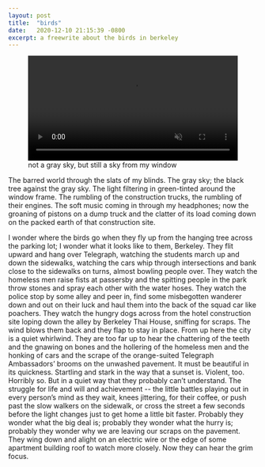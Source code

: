 ```yaml
---
layout: post
title:  "birds"
date:   2020-12-10 21:15:39 -0800
excerpt: a freewrite about the birds in berkeley
---
```

<figure>
  <video width="100%" autoplay muted loop playsinline>
    <source src="/assets/images/window.mp4" type="video/mp4">
  </video>
  <figcaption>
    not a gray sky, but still a sky from my window
  </figcaption>
</figure>

The barred world through the slats of my blinds. The gray sky; the black tree against the gray sky. The light filtering in green-tinted around the window frame. The rumbling of the construction trucks, the rumbling of their engines. The soft music coming in through my headphones; now the groaning of pistons on a dump truck and the clatter of its load coming down on the packed earth of that construction site.

I wonder where the birds go when they fly up from the hanging tree across the parking lot; I wonder what it looks like to them, Berkeley. They flit upward and hang over Telegraph, watching the students march up and down the sidewalks, watching the cars whip through intersections and bank close to the sidewalks on turns, almost bowling people over. They watch the homeless men raise fists at passersby and the spitting people in the park throw stones and spray each other with the water hoses. They watch the police stop by some alley and peer in, find some misbegotten wanderer down and out on their luck and haul them into the back of the squad car like poachers. They watch the hungry dogs across from the hotel construction site loping down the alley by Berkeley Thai House, sniffing for scraps. The wind blows them back and they flap to stay in place. From up here the city is a quiet whirlwind. They are too far up to hear the chattering of the teeth and the gnawing on bones and the hollering of the homeless men and the honking of cars and the scrape of the orange-suited Telegraph Ambassadors’ brooms on the unwashed pavement. It must be beautiful in its quickness. Startling and stark in the way that a sunset is. Violent, too. Horribly so. But in a quiet way that they probably can’t understand. The struggle for life and will and achievement -- the little battles playing out in every person’s mind as they wait, knees jittering, for their coffee, or push past the slow walkers on the sidewalk, or cross the street a few seconds before the light changes just to get home a little bit faster. Probably they wonder what the big deal is; probably they wonder what the hurry is; probably they wonder why we are leaving our scraps on the pavement. They wing down and alight on an electric wire or the edge of some apartment building roof to watch more closely. Now they can hear the grim focus.
